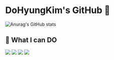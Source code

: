 # DoHyungKim's GitHub 👋


![Anurag's GitHub stats](https://github-readme-stats.vercel.app/api?username=wjp229&show_icons=true&theme=vue)

<h2>🌱 What I can DO</h2>

 <img src="https://img.shields.io/badge/C++-00599C?style=flat&logo=cplusplus&logoColor=white"/>
 <img src="https://img.shields.io/badge/CSharp-239120?style=flat&logo=csharp&logoColor=white"/>

 <img src="https://img.shields.io/badge/Unreal-0E1128?style=flat&logo=unrealengine&logoColor=white"/>
 <img src="https://img.shields.io/badge/Unity-FFFFFF?style=flat&logo=unrealengine&logoColor=black"/>
<!--
**wjp229/wjp229** is a ✨ _special_ ✨ repository because its `README.md` (this file) appears on your GitHub profile.

Here are some ideas to get you started:

- 🔭 I’m currently working on ...
- 
- 👯 I’m looking to collaborate on ...
- 🤔 I’m looking for help with ...
- 💬 Ask me about ...
- 📫 How to reach me: ...
- 😄 Pronouns: ...
- ⚡ Fun fact: ...
-->
